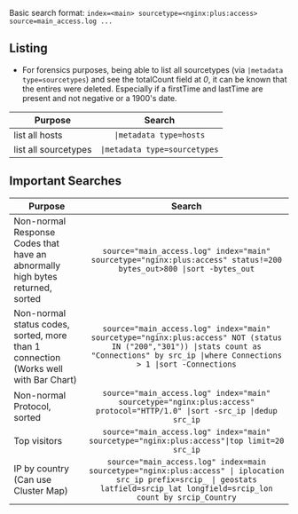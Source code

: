 Basic search format: `index=<main> sourcetype=<nginx:plus:access> source=main_access.log ...`

## Listing

- For forensics purposes, being able to list all sourcetypes (via `|metadata type=sourcetypes`) and see the totalCount field at *0*, it can be known that the entires were deleted. Especially if a firstTime and lastTime are present and not negative or a 1900's date.

| Purpose              |             Search            |
|----------------------|:-----------------------------:|
| list all hosts       |    `\|metadata type=hosts`    |
| list all sourcetypes | `\|metadata type=sourcetypes` |

## Important Searches

| Purpose                                                      |                            Search                            |
| ------------------------------------------------------------ | :----------------------------------------------------------: |
| Non-normal Response Codes that have an abnormally high bytes returned, sorted | `source="main_access.log" index="main" sourcetype="nginx:plus:access" status!=200 bytes_out>800 \|sort -bytes_out` |
| Non-normal status codes, sorted, more than 1 connection (Works well with Bar Chart) | `source="main_access.log" index="main" sourcetype="nginx:plus:access" NOT (status IN ("200","301")) \|stats count as "Connections" by src_ip \|where Connections > 1 \|sort -Connections` |
| Non-normal Protocol, sorted                                  | `source="main_access.log" index="main" sourcetype="nginx:plus:access" protocol="HTTP/1.0" \|sort -src_ip \|dedup src_ip` |
| Top visitors                                                 | `source="main_access.log" index="main" sourcetype="nginx:plus:access"\|top limit=20 src_ip` |
| IP by country (Can use Cluster Map)                          | `source="main_access.log" index=main sourcetype="nginx:plus:access" \| iplocation src_ip prefix=srcip_ \| geostats latfield=srcip_lat longfield=srcip_lon count by srcip_Country` |
